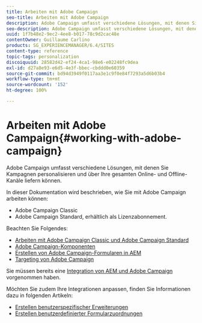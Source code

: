```yaml
---
title: Arbeiten mit Adobe Campaign
seo-title: Arbeiten mit Adobe Campaign
description: Adobe Campaign umfasst verschiedene Lösungen, mit denen Sie Kampagnen personalisieren und über Ihre gesamten Online- und Offline-Kanäle bereitstellen können
seo-description: Adobe Campaign umfasst verschiedene Lösungen, mit denen Sie Kampagnen personalisieren und über Ihre gesamten Online- und Offline-Kanäle bereitstellen können
uuid: 1f7b48e2-9ec2-4ee8-b017-78c9d2cac48e
contentOwner: Guillaume Carlino
products: SG_EXPERIENCEMANAGER/6.4/SITES
content-type: reference
topic-tags: personalization
discoiquuid: 28582d42-ef24-4ca1-98e6-e02248fc9dea
exl-id: d27a8e93-e6d5-4e3f-bbec-cbddd0e60359
source-git-commit: bd94d3949f0117aa3e1c9f0e84f7293a5d6b03b4
workflow-type: tm+mt
source-wordcount: '152'
ht-degree: 100%

---
```


# Arbeiten mit Adobe Campaign{#working-with-adobe-campaign}

Adobe Campaign umfasst verschiedene Lösungen, mit denen Sie Kampagnen personalisieren und über Ihre gesamten Online- und Offline-Kanäle liefern können.

In dieser Dokumentation wird beschrieben, wie Sie mit Adobe Campaign arbeiten können:

* Adobe Campaign Classic
* Adobe Campaign Standard, erhältlich als Lizenzabonnement.

Beachten Sie Folgendes:

* [Arbeiten mit Adobe Campaign Classic und Adobe Campaign Standard](/help/sites-authoring/campaign.md)
* [Adobe Campaign-Komponenten](/help/sites-authoring/adobe-campaign-components.md)
* [Erstellen von Adobe Campaign-Formularen in AEM](/help/sites-authoring/adobe-campaign-forms.md)
* [Targeting von Adobe Campaign](/help/sites-authoring/target-adobe-campaign.md)

Sie müssen bereits eine [Integration von AEM und Adobe Campaign](/help/sites-administering/campaign.md) vorgenommen haben.

Möchten Sie zudem Ihre Integrationen anpassen, finden Sie Informationen dazu in folgenden Artikeln:

* [Erstellen benutzerspezifischer Erweiterungen](/help/sites-developing/extending-campaign-extensions.md)
* [Erstellen benutzerdefinierter Formularzuordnungen](/help/sites-developing/extending-campaign-form-mapping.md)
